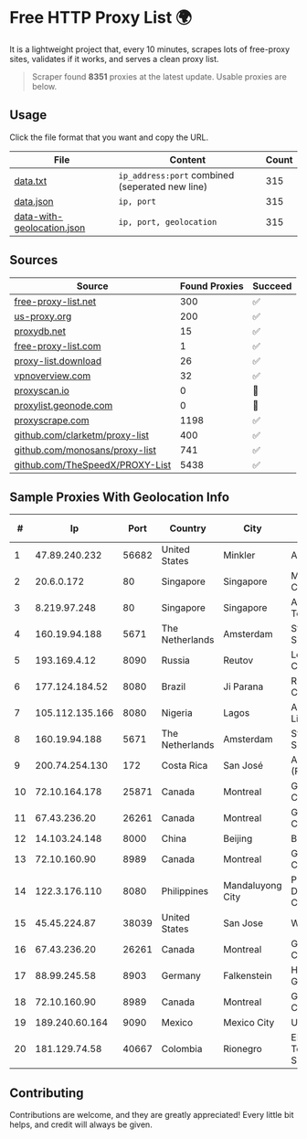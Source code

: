 
# Free HTTP Proxy List 🌍

It is a lightweight project that, every 10 minutes, scrapes lots of free-proxy sites, validates if it works, and serves a clean proxy list.


> Scraper found **8351** proxies at the latest update. Usable proxies are below.

## Usage

Click the file format that you want and copy the URL.


|File|Content|Count|
|----|-------|-----|
|[data.txt](https://raw.githubusercontent.com/themiralay/Proxy-List-World/master/data.txt)|`ip_address:port` combined (seperated new line)|315|
|[data.json](https://raw.githubusercontent.com/themiralay/Proxy-List-World/master/data.json)|`ip, port`|315|
|[data-with-geolocation.json](https://raw.githubusercontent.com/themiralay/Proxy-List-World/master/data-with-geolocation.json)|`ip, port, geolocation`|315|

## Sources

|Source|Found Proxies|Succeed|
|------|-------------|-------|
|[free-proxy-list.net](https://free-proxy-list.net)|300|✅|
|[us-proxy.org](https://www.us-proxy.org)|200|✅|
|[proxydb.net](http://proxydb.net)|15|✅|
|[free-proxy-list.com](https://free-proxy-list.com/?page=&port=&type%5B%5D=http&type%5B%5D=https&up_time=0&search=Search)|1|✅|
|[proxy-list.download](https://www.proxy-list.download/HTTP)|26|✅|
|[vpnoverview.com](https://vpnoverview.com/privacy/anonymous-browsing/free-proxy-servers)|32|✅|
|[proxyscan.io](https://www.proxyscan.io)|0|🚫|
|[proxylist.geonode.com](https://proxylist.geonode.com/api/proxy-list?limit=300&page=1&sort_by=lastChecked&sort_type=desc&protocols=http,https)|0|🚫|
|[proxyscrape.com](https://api.proxyscrape.com/v2/?request=displayproxies&protocol=http&timeout=10000&country=all&ssl=all&anonymity=all)|1198|✅|
|[github.com/clarketm/proxy-list](https://raw.githubusercontent.com/clarketm/proxy-list/master/proxy-list-raw.txt)|400|✅|
|[github.com/monosans/proxy-list](https://raw.githubusercontent.com/monosans/proxy-list/main/proxies/http.txt)|741|✅|
|[github.com/TheSpeedX/PROXY-List](https://raw.githubusercontent.com/TheSpeedX/PROXY-List/master/http.txt)|5438|✅|


## Sample Proxies With Geolocation Info

|#|Ip|Port|Country|City|Internet Service Provider|
|-|--|----|-------|----|-------------------------|
|1|47.89.240.232|56682|United States|Minkler|Alibaba.com LLC|
|2|20.6.0.172|80|Singapore|Singapore|Microsoft Corporation|
|3|8.219.97.248|80|Singapore|Singapore|Alibaba (US) Technology Co., Ltd.|
|4|160.19.94.188|5671|The Netherlands|Amsterdam|Stallion Network Services Limited|
|5|193.169.4.12|8090|Russia|Reutov|Lekstar Communication Ltd|
|6|177.124.184.52|8080|Brazil|Ji Parana|R. Jose da Silva e Cia Ltda - OndaAgil|
|7|105.112.135.166|8080|Nigeria|Lagos|Airtel Networks Limited|
|8|160.19.94.188|5671|The Netherlands|Amsterdam|Stallion Network Services Limited|
|9|200.74.254.130|172|Costa Rica|San José|ADN Solutions S.A. (Rokru Int.)|
|10|72.10.164.178|25871|Canada|Montreal|GloboTech Communications|
|11|67.43.236.20|26261|Canada|Montreal|GloboTech Communications|
|12|14.103.24.148|8000|China|Beijing|BITNET|
|13|72.10.160.90|8989|Canada|Montreal|GloboTech Communications|
|14|122.3.176.110|8080|Philippines|Mandaluyong City|Philippine Long Distance Telephone Co.|
|15|45.45.224.87|38039|United States|San Jose|WireCat LLC|
|16|67.43.236.20|26261|Canada|Montreal|GloboTech Communications|
|17|88.99.245.58|8903|Germany|Falkenstein|Hetzner Online GmbH|
|18|72.10.160.90|8989|Canada|Montreal|GloboTech Communications|
|19|189.240.60.164|9090|Mexico|Mexico City|Uninet S.A. de C.V.|
|20|181.129.74.58|40667|Colombia|Rionegro|EPM Telecomunicaciones S.A. E.S.P.|



## Contributing

Contributions are welcome, and they are greatly appreciated! Every
little bit helps, and credit will always be given.

